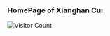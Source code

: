 ### HomePage of Xianghan Cui
![Visitor Count](https://profile-counter.glitch.me/xianghancui.github.io/count.svg)
